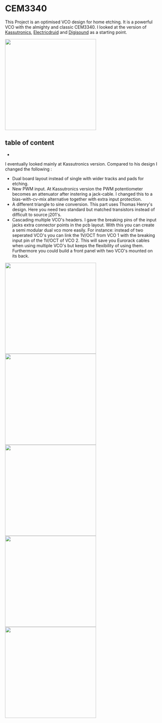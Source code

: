 # CEM3340

This Project is an optimised VCO design for home etching. It is a powerful VCO with the almighty and classic CEM3340. I looked at the version of [Kassutronics](https://kassu2000.blogspot.com/2018/06/vco-3340.html), [Electricdruid](https://electricdruid.net/cem3340-vco-voltage-controlled-oscillator-designs/) and  [Digisound](https://www.eddybergman.com/2020/01/synthesizer-build-part-18-really-good.html) as a starting point.

<img src="https://raw.githubusercontent.com/PierreIsCoding/sdiy/main/CEM3340_VCO/images/20210808_181042.jpg" width="300" />


## table of content
- 

I eventually looked mainly at Kassutronics version. Compared to his design I changed the following :
* Dual board layout instead of single with wider tracks and pads for etching.
* New PWM input. At Kassutronics version the PWM potentiometer becomes an attenuator after instering a jack-cable. I changed this to a bias-with-cv-mix alternative together with extra input protection.
* A different triangle to sine conversion. This part uses Thomas Henry's design. Here you need two standard but matched transistors instead of difficult to source j201's. 
* Cascading multiple VCO's headers. I gave the breaking pins of the input jacks extra connector points in the pcb layout. With this you can create a semi modular dual vco more easily. For instance: instead of two seperated VCO's you can link the 1V/OCT from VCO 1 with the breaking input pin of the 1V/OCT of  VCO 2. This will save you Eurorack cables when using multiple VCO's but keeps the flexibility of using them. Furthermore you could build a front panel with two VCO's mounted on its back.


<img src="https://raw.githubusercontent.com/PierreIsCoding/sdiy/main/CEM3340_VCO/images/20210808_181119.jpg" width="300" />
<img src="https://raw.githubusercontent.com/PierreIsCoding/sdiy/main/CEM3340_VCO/images/20210808_181134.jpg" width="300" />
<img src="https://raw.githubusercontent.com/PierreIsCoding/sdiy/main/CEM3340_VCO/images/20210808_181208.jpg" width="300" />
<img src="https://raw.githubusercontent.com/PierreIsCoding/sdiy/main/CEM3340_VCO/images/20210808_181221.jpg" width="300" />
<img src="https://raw.githubusercontent.com/PierreIsCoding/sdiy/main/CEM3340_VCO/images/20210808_181314.jpg" width="300" />

